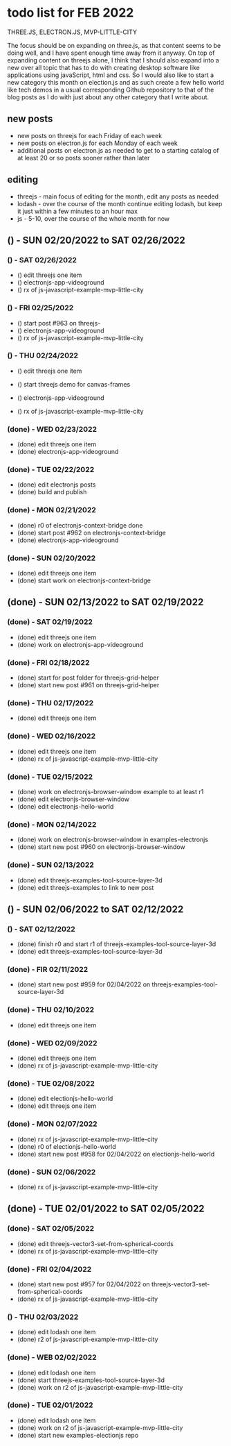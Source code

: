 # todo list for FEB 2022

THREE.JS, ELECTRON.JS, MVP-LITTLE-CITY

The focus should be on expanding on three.js, as that content seems to be doing well, and I have spent enough time away from it anyway. On top of expanding content on threejs alone, I think that I should also expand into a new over all topic that has to do with creating desktop software like applications using javaScript, html and css. So I would also like to start a new category this month on election.js and as such create a few hello world like tech demos in a usual corresponding Github repository to that of the blog posts as I do with just about any other category that I write about.


## new posts
* new posts on threejs for each Friday of each week
* new posts on electron.js for each Monday of each week
* additional posts on electron.js as needed to get to a starting catalog of at least 20 or so posts sooner rather than later

## editing 
* threejs - main focus of editing for the month, edit any posts as needed
* lodash -  over the course of the month continue editing lodash, but keep it just within a few minutes to an hour max
* js - 5-10, over the course of the whole month for now


<!-- ////////// //////////
    WEEK 4
/////////////// ///////-->

## () - SUN 02/20/2022 to  SAT 02/26/2022

### () - SAT 02/26/2022
* () edit threejs one item
* () electronjs-app-videoground
* () rx of js-javascript-example-mvp-little-city

### () - FRI 02/25/2022
* () start post #963 on threejs-
* () electronjs-app-videoground
* () rx of js-javascript-example-mvp-little-city

### () - THU 02/24/2022
* () edit threejs one item
* () start threejs demo for canvas-frames

* () electronjs-app-videoground
* () rx of js-javascript-example-mvp-little-city

### (done) - WED 02/23/2022
* (done) edit threejs one item
* (done) electronjs-app-videoground

### (done) - TUE 02/22/2022
* (done) edit electronjs posts
* (done) build and publish

### (done) - MON 02/21/2022
* (done) r0 of electronjs-context-bridge done
* (done) start post #962 on electronjs-context-bridge
* (done) electronjs-app-videoground

### (done) - SUN 02/20/2022
* (done) edit threejs one item
* (done) start work on electronjs-context-bridge

<!-- ////////// //////////
    WEEK 3
/////////////// ///////-->
## (done) - SUN 02/13/2022 to  SAT 02/19/2022

### (done) - SAT 02/19/2022
* (done) edit threejs one item
* (done) work on electronjs-app-videoground

### (done) - FRI 02/18/2022
* (done) start for post folder for threejs-grid-helper
* (done) start new post #961 on threejs-grid-helper

### (done) - THU 02/17/2022
* (done) edit threejs one item

### (done) - WED 02/16/2022
* (done) edit threejs one item
* (done) rx of js-javascript-example-mvp-little-city

### (done) - TUE 02/15/2022
* (done) work on electronjs-browser-window example to at least r1
* (done) edit electronjs-browser-window
* (done) edit electronjs-hello-world

### (done) - MON 02/14/2022
* (done) work on electronjs-browser-window in examples-electronjs
* (done) start new post #960 on electronjs-browser-window

### (done) - SUN 02/13/2022
* (done) edit threejs-examples-tool-source-layer-3d
* (done) edit threejs-examples to link to new post

<!-- ////////// //////////
    WEEK 2
/////////////// ///////-->
## () - SUN 02/06/2022 to  SAT 02/12/2022

### () - SAT 02/12/2022
* (done) finish r0 and start r1 of threejs-examples-tool-source-layer-3d
* (done) edit threejs-examples-tool-source-layer-3d

### (done) - FIR 02/11/2022
* (done) start new post #959 for 02/04/2022 on threejs-examples-tool-source-layer-3d

### (done) - THU 02/10/2022
* (done) edit threejs one item

### (done) - WED 02/09/2022
* (done) edit threejs one item
* (done) rx of js-javascript-example-mvp-little-city

### (done) - TUE 02/08/2022
* (done) edit electionjs-hello-world
* (done) edit threejs one item

### (done) - MON 02/07/2022
* (done) rx of js-javascript-example-mvp-little-city
* (done) r0 of electionjs-hello-world
* (done) start new post #958 for 02/04/2022 on electionjs-hello-world

### (done) - SUN 02/06/2022
* (done) rx of js-javascript-example-mvp-little-city

<!-- ////////// //////////
    WEEK 1
/////////////// ///////-->
## (done) - TUE 02/01/2022 to  SAT 02/05/2022

### (done) - SAT 02/05/2022
* (done) edit threejs-vector3-set-from-spherical-coords
* (done) rx of js-javascript-example-mvp-little-city

### (done) - FRI 02/04/2022
* (done) start new post #957 for 02/04/2022 on threejs-vector3-set-from-spherical-coords
* (done) rx of js-javascript-example-mvp-little-city

### () - THU 02/03/2022
* (done) edit lodash one item
* (done) r2 of js-javascript-example-mvp-little-city

### (done) - WEB 02/02/2022
* (done) edit lodash one item
* (done) start threejs-examples-tool-source-layer-3d
* (done) work on r2 of js-javascript-example-mvp-little-city

### (done) - TUE 02/01/2022
* (done) edit lodash one item
* (done) work on r2 of js-javascript-example-mvp-little-city
* (done) start new examples-electionjs repo

